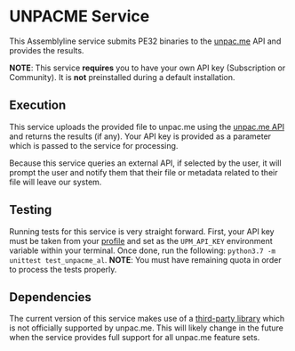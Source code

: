 # UNPACME Service

This Assemblyline service submits PE32 binaries to the [unpac.me](unpac.me) API and provides the results.

**NOTE**: This service **requires** you to have your own API key (Subscription or Community). It is **not** preinstalled during a default installation.

## Execution

This service uploads the provided file to unpac.me using the [unpac.me API](https://api.unpac.me/) and returns the results (if any). Your API key is provided as a parameter which is passed to the service for processing.

Because this service queries an external API, if selected by the user, it will prompt the user and notify them that their file or metadata related to their file will leave our system.

## Testing

Running tests for this service is very straight forward. First, your API key must be taken from your [profile](https://www.unpac.me/account#/) and set as the `UPM_API_KEY` environment variable within your terminal. Once done, run the following: `python3.7 -m unittest test_unpacme_al`. **NOTE**: You must have remaining quota in order to process the tests properly.

## Dependencies

The current version of this service makes use of a [third-party library](https://github.com/R3MRUM/unpacme/blob/master/unpacme.py) which is not officially supported by unpac.me. This will likely change in the future when the service provides full support for all unpac.me feature sets.

